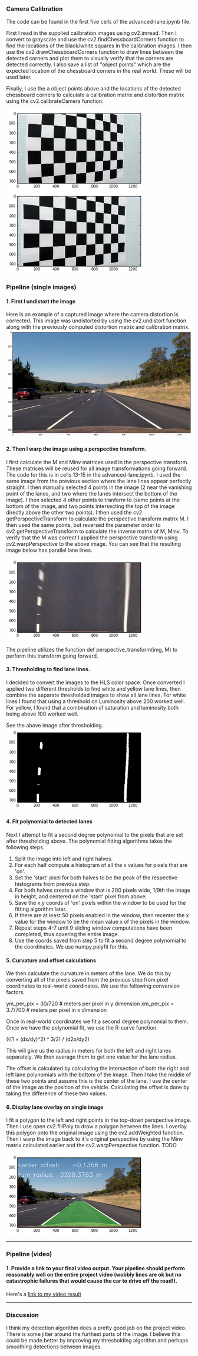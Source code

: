 [//]: # (Image References)

[image1]: ./writeup/distorted-chess.png "Distorted"
[image2]: ./writeup/undistorted-chess.png "Undistorted"
[image3]: ./writeup/undistorted-view.png "Undistorted Example"
[image4]: ./writeup/perspective.png "Warped Perspective"
[image5]: ./writeup/threshold.png "Thresholded"
[image6]: ./writeup/overlay.png "Overlay"
[video1]: ./project_video.mp4 "Video"

### Camera Calibration
The code can be found in the first five cells of the advanced-lane.ipynb file.  

First I read in the supplied calibration images using cv2.imread.  Then I convert to grayscale and use the cv2.findChessboardCorners function to find the locations of the black/white squares in the calibration images.  I then use the cv2.drawChessboardCorners function to draw lines between the detected corners and plot them to visually verify that the corners are detected correctly.  I also save a list of "object points" which are the expected location of the chessboard corners in the real world.  These will be used later.

Finally, I use the a object points above and the locations of the detected chessboard corners to calculate a calibration matrix and distortion matrix using the cv2.calibrateCamera function.

![alt text][image1]
![alt text][image2]

### Pipeline (single images)

#### 1. First I undistort the image
Here is an example of a captured image where the camera distortion is corrected.  This image was undistorted by using the cv2.undistort function along with the previously computed distortion matrix and calibration matrix.
![alt text][image3]


#### 2. Then I warp the image using a perspective transform.
I first calculate the M and Minv matrices used in the perspective transform.  These matrices will be reused for all image transformations going forward.  The code for this is in cells 13-15 in the advanced-lane.ipynb.  I used the same image from the previous section where the lane lines appear perfectly straight.  I then manually selected 4 points in the image (2 near the vanishing point of the lanes, and two where the lanes intersect the bottom of the image).  I then selected 4 other points to tranform to (same points at the bottom of the image, and two points intersecting the top of the image directly above the other  two points).  I then used the cv2 getPerspectiveTransform to calculate the perspective transform matrix M.  I then used the same points, but reversed the parameter order to cv2.getPerspectiveTransform to calculate the inverse matrix of M, Minv.  To verify that the M was correct I applied the perspective transform using cv2.warpPerspective to the above image.  You can see that the resulting image below has parallel lane lines.

![alt text][image4]

The pipeline utilizes the function def perspective_transform(img, M) to perform this transform going forward.


#### 3. Thresholding to find lane lines.

I decided to convert the images to the HLS color space.  Once converted I applied two different thresholds to find white and yellow lane lines, then combine the separate thresholded images to show all lane lines.  For white lines I found that using a threshold on Luminosity above 200 worked well.  For yellow, I found that a combination of saturation and luminosity both being above 100 worked well.

See the above image after thresholding.
![alt text][image5]


#### 4. Fit polynomial to detected lanes
Next I attempt to fit a second degree polynomial to the pixels that are set after thresholding above.  The polynomial fitting algorithms takes the following steps.  
1. Split the image into left and right halves.
2. For each half compute a histogram of all the x values for pixels that are 'on'.
3. Set the 'start' pixel for both halves to be the peak of the respective histograms from previous step.
4. For both halves create a window that is 200 pixels wide, 1/9th the image in height, and centered on the 'start' pixel from above.
5. Save the x,y coords of 'on' pixels within the window to be used for the fitting algorithm later.
6. If there are at least 50 pixels enabled in the window, then recenter the x value for the window to be the mean value x of the pixels in the window.
7. Repeat steps 4-7 until 9 sliding window computations have been completed, thus covering the entire image.
8. Use the coords saved from step 5 to fit a second degree polynomial to the coordinates.  We use numpy.polyfit for this.


#### 5. Curvature and offset calculations
We then calculate the curvature in meters of the lane.  We do this by converting all of the pixels saved from the previous step from pixel coordinates to real-world coordinates.  We use the following conversion factors.

ym_per_pix = 30/720 # meters per pixel in y dimension
xm_per_pix = 3.7/700 # meters per pixel in x dimension

Once in real-world coordinates we fit a second degree polynomial to them.  Once we have the polynomial fit, we use the R-curve function.

(((1 + (dx/dy)^2) ^ 3/2) / (d2x/dy2)

This will give us the radius in meters for both the left and right lanes separately.  We then average them to get one value for the lane radius.

The offset is calculated by calculating the intersection of both the right and left lane polynomials with the bottom of the image.  Then I take the middle of these two points and assume this is the center of the lane.  I use the center of the image as the position of the vehicle.  Calculating the offset is done by taking the difference of these two values.

#### 6. Display lane overlay on single image
I fit a polygon to the left and right points in the top-down perspective image.  Then I use open cv2.fillPoly to draw a polygon between the lines.  I overlay this polygon onto the original image using the cv2.addWeighted function.  Then I warp the image back to it's original perspective by using the Minv matrix calculated earlier and the cv2.warpPerspective function.
TODO

![alt text][image6]

---

### Pipeline (video)

#### 1. Provide a link to your final video output.  Your pipeline should perform reasonably well on the entire project video (wobbly lines are ok but no catastrophic failures that would cause the car to drive off the road!).

Here's a [link to my video result](./project_video_output.mp4)

---

### Discussion
I think my detection algorithm does a pretty good job on the project video.  There is some jitter around the furthest parts of the image.  I believe this could be made better by improving my thresholding algorithm and perhaps smoothing detections between images.

